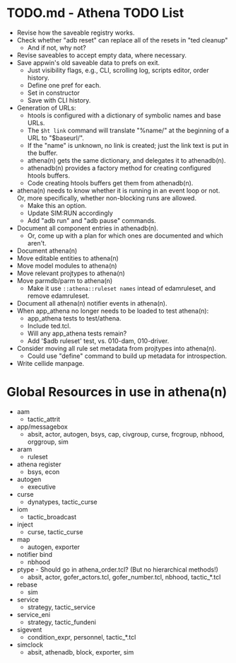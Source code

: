 # TODO.md - Athena TODO List

- Revise how the saveable registry works.
- Check whether "adb reset" can replace all of the resets in "ted cleanup"
  - And if not, why not?
- Revise saveables to accept empty data, where necessary. 
- Save appwin's old saveable data to prefs on exit.
  - Just visibility flags, e.g., CLI, scrolling log, scripts editor,
    order history.
  - Define one pref for each.
  - Set in constructor
  - Save with CLI history.
- Generation of URLs:
  - htools is configured with a dictionary of symbolic names and base URLs.
  - The `$ht link` command will translate "%name/" at the beginning of a
    URL to "$baseurl/".
  - If the "name" is unknown, no link is created; just the link text is
    put in the buffer.
  - athena(n) gets the same dictionary, and delegates it to athenadb(n).
  - athenadb(n) provides a factory method for creating configured htools
    buffers.
  - Code creating htools buffers get them from athenadb(n).
- athena(n) needs to know whether it is running in an event loop or not.
  Or, more specifically, whether non-blocking runs are allowed.
  - Make this an option.
  - Update SIM:RUN accordingly
  - Add "adb run" and "adb pause" commands.
- Document all component entries in athenadb(n).
  - Or, come up with a plan for which ones are documented and which aren't.
- Document athena(n)
- Move editable entities to athena(n)
- Move model modules to athena(n)
- Move relevant projtypes to athena(n)
- Move parmdb/parm to athena(n)
  - Make it use `::athena::ruleset names` intead of edamruleset, and
    remove edamruleset.
- Document all athena(n) notifier events in athena(n).
- When app_athena no longer needs to be loaded to test athena(n):
  - app_athena tests to test/athena.
  - Include ted.tcl.
  - Will any app_athena tests remain?
  - Add '$adb ruleset' test, vs. 010-dam, 010-driver.
- Consider moving all rule set metadata from projtypes into athena(n).
  - Could use "define" command to build up metadata for introspection.
- Write cellide manpage.

# Global Resources in use in athena(n)

- aam
  - tactic_attrit
- app/messagebox
  - absit, actor, autogen, bsys, cap, civgroup, curse, frcgroup, nbhood, 
    orggroup, sim
- aram
  - ruleset
- athena register
  - bsys, econ
- autogen
  - executive
- curse
  - dynatypes, tactic_curse
- iom
  - tactic_broadcast
- inject
  - curse, tactic_curse
- map
  - autogen, exporter
- notifier bind
  - nbhood
- ptype - Should go in athena_order.tcl? (But no hierarchical methods!)
  - absit, actor, gofer_actors.tcl, gofer_number.tcl, nbhood, tactic_*.tcl
- rebase
  - sim
- service
  - strategy, tactic_service
- service_eni
  - strategy, tactic_fundeni
- sigevent
  - condition_expr, personnel, tactic_*.tcl
- simclock
  - absit, athenadb, block, exporter, sim


